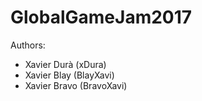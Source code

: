 # GlobalGameJam2017

Authors:

- Xavier Durà (xDura)
- Xavier Blay (BlayXavi)
- Xavier Bravo (BravoXavi)